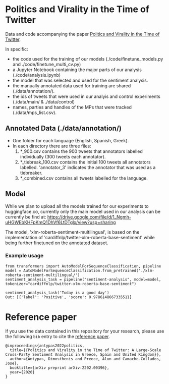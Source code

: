 # Politics and Virality in the Time of Twitter
Data and code accompanying the paper [Politics and Virality in the Time of Twitter](https://arxiv.org/pdf/2202.00396.pdf).

In specific:
- the code used for the training of our models (./code/finetune_models.py and ./code/finetune_multi_cv.py)
- a Jupyter Notebook containing the major parts of our analysis (./code/analysis.ipynb)
- the model that was selected and used for the sentiment analysis.
- the manually annotated data used for training are shared (./data/annotation/).
- the ids of tweets that were used in our analyis and control experiments (./data/main/ & ./data/control)
- names, parties and handles of the MPs that were tracked (./data/mps_list.csv).


## Annotated Data (./data/annotation/)
- One folder for each language (English, Spanish, Greek).
- In each directory there are three files:
    1. *_900.csv  contains the 900 tweets that annotators labelled individually (300 tweets each annotator).
    2. *_tiebreak_100.csv contains the initial 100 tweets all annotators labelled. 'annotator_3' indicates the annotator that was used as a tiebreaker.
    3. *_combined.csv contains all tweets labelled for the language.


## Model
While we plan to upload all the models trained for our experiments to huggingface.co, currently only the main model used in our analysis can be currently be find at: https://drive.google.com/file/d/1_Ngmh-uHGWEbKHFpKmQ1DhVf6LtDTglx/view?usp=sharing

The model, 'xlm-roberta-sentiment-multilingual', is based on the implementation of 'cardiffnlp/twitter-xlm-roberta-base-sentiment' while being further finetuned on the annotated dataset.

### Example usage
```
from transformers import AutoModelForSequenceClassification, pipeline
model = AutoModelForSequenceClassification.from_pretrained('./xlm-roberta-sentiment-multilingual/')
sentiment_analysis_task = pipeline("sentiment-analysis", model=model, tokenizer="cardiffnlp/twitter-xlm-roberta-base-sentiment")

sentiment_analysis_task('Today is a good day')
Out: [{'label': 'Positive', 'score': 0.978614866733551}]
```

# Reference paper

If you use the data contained in this repository for your research, please use the following `bib` entry to cite the [reference paper](https://arxiv.org/pdf/2202.00396.pdf).

```
@inproceedings{antypas2022politics,
  title={{Politics and Virality in the Time of Twitter: A Large-Scale Cross-Party Sentiment Analysis in Greece, Spain and United Kingdom}},
  author={Antypas, Dimosthenis and Preece, Alun and Camacho-Collados, Jose},
  booktitle={arXiv preprint arXiv:2202.00396},
  year={2020}
}
```
